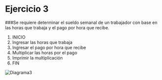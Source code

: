 # Ejercicio 3
###Se requiere determinar el sueldo semanal de un trabajador con base en las horas que trabaja y el pago por hora que recibe.
1. INICIO
2. Ingresar las horas que trabaja
3. Ingresar el pago por hora que recibe
4. Multiplicar las horas por el pago
5. Imprimir la multiplicación
6. FIN

![Diagrama3](http://i64.tinypic.com/2ih8f0k.jpg)
